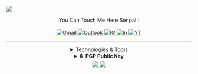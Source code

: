<!-- <img src="https://github.com/JayaByu/JayaByu/blob/main/86514767-12%E6%9C%88%E3%81%AE%E3%82%AF%E3%83%AA%E3%82%B9%E3%83%9E%E3%82%B9.gif" height="555vh" width="10000vw"> -->

![](https://cardivo.vercel.app/api?name=Jayawardhana%20Bayu&description=Cyber%20Security%20Enthusiast,%20Linux%20Enthusiast&image=https://avatars.githubusercontent.com/u/70298586?s=400&u=4e9e2af28307a849c45789465bb36c6ec69461e9&v=4&backgroundColor=%23393E46&pattern=leaf&colorPattern=%23595260&fontColor=%23DDDD&opacity=0.3&github=JayaByu)

<!-- # Yokoso, Minna-san <img src="https://github.com/JayaByu/JayaByu/blob/main/kawai.gif" width="30px"> -->
<!-- 
# Touch Me S-E-N-P-A-I !! <img src="https://github.com/JayaByu/JayaByu/blob/main/touchem.gif" wdith="60px" height="60px"> -->
<div align="center">
   You Can Touch Me Here Senpai : <br><br>
   <a href="mailto:jayawardhanabayu@gmail.com">
      <img src="https://img.shields.io/badge/Gmail-D14836?style=for-the-badge&logo=gmail&logoColor=white" alt="Gmail">
   </a>
   <a href="mailto:jayawardhana.ekaputra@binus.ac.id">
      <img src="https://img.shields.io/badge/Microsoft_Outlook-0078D4?style=for-the-badge&logo=microsoft-outlook&logoColor=white" alt="Outlook">
   </a>
   <a href="https://www.instagram.com/awkwakokowa/">
      <img src="https://img.shields.io/badge/Instagram-E4405F?style=for-the-badge&logo=instagram&logoColor=white" alt="IG">
   </a>
   <a href="https://www.linkedin.com/in/bayu-kun-35ab75187/">
      <img src="https://img.shields.io/badge/LinkedIn-0077B5?style=for-the-badge&logo=linkedin&logoColor=white" alt="In">
   </a>
   <a href="https://www.youtube.com/channel/UCGHHHV_0Ln6dsoUHHOp1mQg">
      <img src="https://img.shields.io/badge/YouTube-FF0000?style=for-the-badge&logo=youtube&logoColor=white" alt="YT">
    </a>
    
<!-- Cieee Nyariin no WhatsApp oawkoawko :V -->
   
---
     
<details>
   <summary>Technologies & Tools</summary>
     <br>
    <img src="https://img.shields.io/badge/Arch_Linux-1793D1?style=for-the-badge&logo=arch-linux&logoColor=white" alt="">
    <img src="https://img.shields.io/badge/VIM-%2311AB00.svg?&style=for-the-badge&logo=vim&logoColor=white" alt="">
    <img src="https://img.shields.io/badge/Arduino-00979D?style=for-the-badge&logo=Arduino&logoColor=white" alt="">
    <img src="https://img.shields.io/badge/Kali_Linux-557C94?style=for-the-badge&logo=kali-linux&logoColor=white" alt="">
    <img src="https://img.shields.io/badge/oh_my_zsh-1A2C34?style=for-the-badge&logo=ohmyzsh&logoColor=white">
</details>
   
<details>
   <summary><b>🔒&nbsp;&nbsp;PGP&nbsp;Public&nbsp;Key</b></summary>
  <br/>

```
-----BEGIN PGP PUBLIC KEY BLOCK-----

mQENBGFMr8UBCAC3itUUYxNVmMVb6ahFqGIgi5qattSEFTzdSFcsmc6a42OquvWF
dL2NgtOLDQNP8VuQjPL/20AKBq3DhOL5OeFK06EqHhzuLtE89RLsGfL/jPnUca9S
vbjgHaxoufMMH8+kw1Boq1EY1aPzuRo3HyjTvVQMcTTAFT64X9reeYeAMq1XZagn
weAP5fqyPlplpI9OwMDC9o5dl2PWjbykbZFVv+LlcivXFZ0Z9xXe8jqaYWu89e1v
Qsl9wFpAGH9MB55DQNVZFbCSMmBtH689QUUlzZETST30OYrvc5OdiZB0S0bJhIze
PN1JgrJqiHgFey+FLUqnnGiOgCfl5TZX9lFrABEBAAG0FG5la29jeWJlcjNAZ21h
aWwuY29tiQEcBBABAgAGBQJhTK/FAAoJEGQl5DNl5EvKMH8IAINGeES6UEPk4hdf
ogCCfNHRIV10VhGwkC2v1ccExp7lV5u+1Wc3MkgF8oejLW7CrjqanqAKkE0j2WQ8
ml7OGVgh2sg8TLSRDluvpy9ZbriNcAmoUY7EXaYOWWSNwEsrdW4Ux0Ush6TMzzq/
l73NVURa3aEMVihwzva3T+9kmb4VqywyquarOaackuCmELt8vNNChOcmq1bFcwvm
EkYBps9TR62pST8CWeeMl6HleWjVa/eLwVKmOPnLVCL++gBLaF3qIJtGBP4XuZBU
g47iKIjrfOznrhpffxbKkp8zBgEdTIOrHJAx/25Ihbe5C+nVFynMRfKiIQ39cJSz
bXBqlaU=
=OJOl
   
-----END PGP PUBLIC KEY BLOCK-----
```
</details>
</div>

<div align="center">
<a href="https://github.com/JayaByu">
<img src="https://github-readme-stats.vercel.app/api?username=??&layout=compact&langs_count=7&hide=html&bg_color=0D1117&text_color=c9d1d9&icon_color=ff3860&title_color=7957d5&hide_border=true"/>
<a href="https://github.com/JayaByu">
<img src="https://github-readme-stats.vercel.app/api/top-langs/?username=JayaByu&layout=compact&langs_count=7&hide=html&bg_color=0D1117&text_color=c9d1d9&icon_color=ff3860&title_color=7957d5&hide_border=true)"/>
</a>        
</div>
   
<!-- [![](https://img.shields.io/badge/Gmail-D14836?style=for-the-badge&logo=gmail&logoColor=white)](mailto:jayawardhanabayu@gmail.com) [![](https://img.shields.io/badge/Microsoft_Outlook-0078D4?style=for-the-badge&logo=microsoft-outlook&logoColor=white)](mailto:jayawardhana.ekaputra@binus.ac.id) [![](https://img.shields.io/badge/Instagram-E4405F?style=for-the-badge&logo=instagram&logoColor=white)](https://www.instagram.com/jybyu._.8/) [![](https://img.shields.io/badge/LinkedIn-0077B5?style=for-the-badge&logo=linkedin&logoColor=white)](https://www.linkedin.com/in/bayu-kun-35ab75187/) [![](https://img.shields.io/badge/YouTube-FF0000?style=for-the-badge&logo=youtube&logoColor=white)](https://www.youtube.com/channel/UCGHHHV_0Ln6dsoUHHOp1mQg)
# -->



<!-- ### 🛠️ Technologies & Tools
![](https://img.shields.io/badge/Arch_Linux-1793D1?style=for-the-badge&logo=arch-linux&logoColor=white) ![](https://img.shields.io/badge/VIM-%2311AB00.svg?&style=for-the-badge&logo=vim&logoColor=white) ![](https://img.shields.io/badge/Arduino-00979D?style=for-the-badge&logo=Arduino&logoColor=white) ![](https://img.shields.io/badge/Kali_Linux-557C94?style=for-the-badge&logo=kali-linux&logoColor=white)  -->
<!-- ### 📝 Blog & Writting
Apart from coding, I also maintain a blog - you can find my articles on my website at https://blog.tegalsec.org/ -->
<!-- ### 📈 Github Stats -->

 

